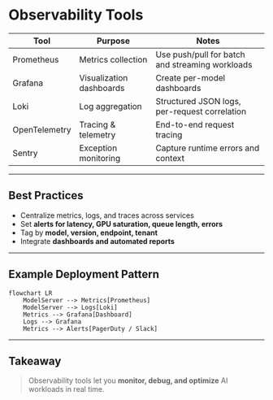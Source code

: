 # Observability Tools

| Tool          | Purpose                  | Notes                                           |
| ------------- | ------------------------ | ----------------------------------------------- |
| Prometheus    | Metrics collection       | Use push/pull for batch and streaming workloads |
| Grafana       | Visualization dashboards | Create per-model dashboards                     |
| Loki          | Log aggregation          | Structured JSON logs, per-request correlation   |
| OpenTelemetry | Tracing & telemetry      | End-to-end request tracing                      |
| Sentry        | Exception monitoring     | Capture runtime errors and context              |

---

## Best Practices

* Centralize metrics, logs, and traces across services  
* Set **alerts for latency, GPU saturation, queue length, errors**  
* Tag by **model, version, endpoint, tenant**  
* Integrate **dashboards and automated reports**  

---

## Example Deployment Pattern

```mermaid
flowchart LR
    ModelServer --> Metrics[Prometheus]
    ModelServer --> Logs[Loki]
    Metrics --> Grafana[Dashboard]
    Logs --> Grafana
    Metrics --> Alerts[PagerDuty / Slack]
```

---

## Takeaway

> Observability tools let you **monitor, debug, and optimize** AI workloads in real time.
